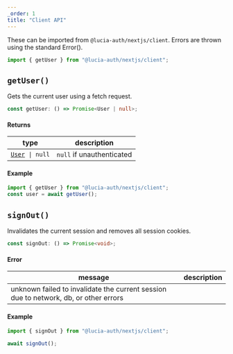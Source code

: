 ```yaml
---
_order: 1
title: "Client API"
---
```


These can be imported from `@lucia-auth/nextjs/client`. Errors are thrown using the standard Error().

```ts
import { getUser } from "@lucia-auth/nextjs/client";
```

## `getUser()`

Gets the current user using a fetch request.

```ts
const getUser: () => Promise<User | null>;
```

#### Returns

| type                                                  | description               |
| ----------------------------------------------------- | ------------------------- |
| [`User`](/reference/types/lucia-types#user)` \| null` | `null` if unauthenticated |

#### Example

```ts
import { getUser } from "@lucia-auth/nextjs/client";
const user = await getUser();
```

## `signOut()`

Invalidates the current session and removes all session cookies.

```ts
const signOut: () => Promise<void>;
```

#### Error

| message | description                                                                  |
| ------- | ---------------------------------------------------------------------------- |
| unknown failed to invalidate the current session due to network, db, or other errors |

#### Example

```ts
import { signOut } from "@lucia-auth/nextjs/client";

await signOut();
```
